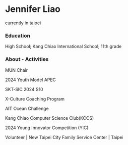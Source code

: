 # Jennifer Liao
currently in taipei
### Education
High School; Kang Chiao International School; 11th grade

### About - Activities

MUN Chair

2024 Youth Model APEC

SKT-SIC 2024 S10

X-Culture Coaching Program

AIT Ocean Challenge

Kang Chiao Computer Science Club(KCCS)

2024 Young Innovator Competition (YIC) 

Volunteer | New Taipei City Family Service Center | Taipei

